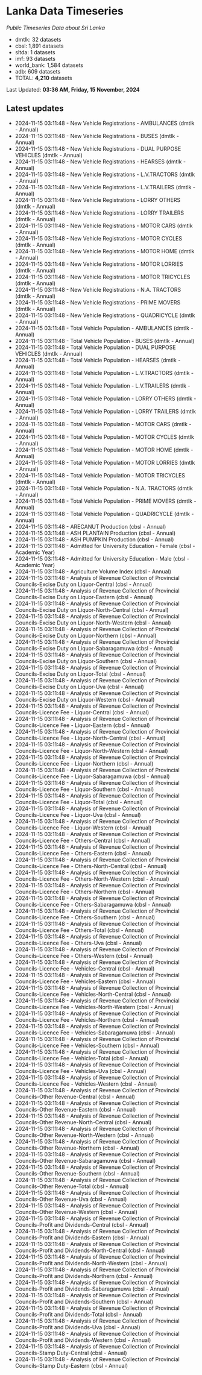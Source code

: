 # Lanka Data Timeseries
*Public Timeseries Data about Sri Lanka*

* dmtlk: 32 datasets
* cbsl: 1,891 datasets
* sltda: 1 datasets
* imf: 93 datasets
* world_bank: 1,584 datasets
* adb: 609 datasets
* TOTAL: **4,210** datasets

Last Updated: **03:36 AM, Friday, 15 November, 2024**

## Latest updates

* 2024-11-15 03:11:48 - New Vehicle Registrations - AMBULANCES (dmtlk - Annual)
* 2024-11-15 03:11:48 - New Vehicle Registrations - BUSES (dmtlk - Annual)
* 2024-11-15 03:11:48 - New Vehicle Registrations - DUAL PURPOSE VEHICLES (dmtlk - Annual)
* 2024-11-15 03:11:48 - New Vehicle Registrations - HEARSES (dmtlk - Annual)
* 2024-11-15 03:11:48 - New Vehicle Registrations - L.V.TRACTORS (dmtlk - Annual)
* 2024-11-15 03:11:48 - New Vehicle Registrations - L.V.TRAILERS (dmtlk - Annual)
* 2024-11-15 03:11:48 - New Vehicle Registrations - LORRY OTHERS (dmtlk - Annual)
* 2024-11-15 03:11:48 - New Vehicle Registrations - LORRY TRAILERS (dmtlk - Annual)
* 2024-11-15 03:11:48 - New Vehicle Registrations - MOTOR CARS (dmtlk - Annual)
* 2024-11-15 03:11:48 - New Vehicle Registrations - MOTOR CYCLES (dmtlk - Annual)
* 2024-11-15 03:11:48 - New Vehicle Registrations - MOTOR HOME (dmtlk - Annual)
* 2024-11-15 03:11:48 - New Vehicle Registrations - MOTOR LORRIES (dmtlk - Annual)
* 2024-11-15 03:11:48 - New Vehicle Registrations - MOTOR TRICYCLES (dmtlk - Annual)
* 2024-11-15 03:11:48 - New Vehicle Registrations - N.A. TRACTORS (dmtlk - Annual)
* 2024-11-15 03:11:48 - New Vehicle Registrations - PRIME MOVERS (dmtlk - Annual)
* 2024-11-15 03:11:48 - New Vehicle Registrations - QUADRICYCLE (dmtlk - Annual)
* 2024-11-15 03:11:48 - Total Vehicle Population - AMBULANCES (dmtlk - Annual)
* 2024-11-15 03:11:48 - Total Vehicle Population - BUSES (dmtlk - Annual)
* 2024-11-15 03:11:48 - Total Vehicle Population - DUAL PURPOSE VEHICLES (dmtlk - Annual)
* 2024-11-15 03:11:48 - Total Vehicle Population - HEARSES (dmtlk - Annual)
* 2024-11-15 03:11:48 - Total Vehicle Population - L.V.TRACTORS (dmtlk - Annual)
* 2024-11-15 03:11:48 - Total Vehicle Population - L.V.TRAILERS (dmtlk - Annual)
* 2024-11-15 03:11:48 - Total Vehicle Population - LORRY OTHERS (dmtlk - Annual)
* 2024-11-15 03:11:48 - Total Vehicle Population - LORRY TRAILERS (dmtlk - Annual)
* 2024-11-15 03:11:48 - Total Vehicle Population - MOTOR CARS (dmtlk - Annual)
* 2024-11-15 03:11:48 - Total Vehicle Population - MOTOR CYCLES (dmtlk - Annual)
* 2024-11-15 03:11:48 - Total Vehicle Population - MOTOR HOME (dmtlk - Annual)
* 2024-11-15 03:11:48 - Total Vehicle Population - MOTOR LORRIES (dmtlk - Annual)
* 2024-11-15 03:11:48 - Total Vehicle Population - MOTOR TRICYCLES (dmtlk - Annual)
* 2024-11-15 03:11:48 - Total Vehicle Population - N.A. TRACTORS (dmtlk - Annual)
* 2024-11-15 03:11:48 - Total Vehicle Population - PRIME MOVERS (dmtlk - Annual)
* 2024-11-15 03:11:48 - Total Vehicle Population - QUADRICYCLE (dmtlk - Annual)
* 2024-11-15 03:11:48 - ARECANUT Production (cbsl - Annual)
* 2024-11-15 03:11:48 - ASH PLANTAIN Production (cbsl - Annual)
* 2024-11-15 03:11:48 - ASH PUMPKIN Production (cbsl - Annual)
* 2024-11-15 03:11:48 - Admitted for University Education - Female (cbsl - Academic Year)
* 2024-11-15 03:11:48 - Admitted for University Education - Male (cbsl - Academic Year)
* 2024-11-15 03:11:48 - Agriculture Volume Index (cbsl - Annual)
* 2024-11-15 03:11:48 - Analysis of Revenue Collection of Provincial Councils-Excise Duty on Liquor-Central (cbsl - Annual)
* 2024-11-15 03:11:48 - Analysis of Revenue Collection of Provincial Councils-Excise Duty on Liquor-Eastern (cbsl - Annual)
* 2024-11-15 03:11:48 - Analysis of Revenue Collection of Provincial Councils-Excise Duty on Liquor-North-Central (cbsl - Annual)
* 2024-11-15 03:11:48 - Analysis of Revenue Collection of Provincial Councils-Excise Duty on Liquor-North-Western (cbsl - Annual)
* 2024-11-15 03:11:48 - Analysis of Revenue Collection of Provincial Councils-Excise Duty on Liquor-Northern (cbsl - Annual)
* 2024-11-15 03:11:48 - Analysis of Revenue Collection of Provincial Councils-Excise Duty on Liquor-Sabaragamuwa (cbsl - Annual)
* 2024-11-15 03:11:48 - Analysis of Revenue Collection of Provincial Councils-Excise Duty on Liquor-Southern (cbsl - Annual)
* 2024-11-15 03:11:48 - Analysis of Revenue Collection of Provincial Councils-Excise Duty on Liquor-Total (cbsl - Annual)
* 2024-11-15 03:11:48 - Analysis of Revenue Collection of Provincial Councils-Excise Duty on Liquor-Uva (cbsl - Annual)
* 2024-11-15 03:11:48 - Analysis of Revenue Collection of Provincial Councils-Excise Duty on Liquor-Western (cbsl - Annual)
* 2024-11-15 03:11:48 - Analysis of Revenue Collection of Provincial Councils-Licence Fee - Liquor-Central (cbsl - Annual)
* 2024-11-15 03:11:48 - Analysis of Revenue Collection of Provincial Councils-Licence Fee - Liquor-Eastern (cbsl - Annual)
* 2024-11-15 03:11:48 - Analysis of Revenue Collection of Provincial Councils-Licence Fee - Liquor-North-Central (cbsl - Annual)
* 2024-11-15 03:11:48 - Analysis of Revenue Collection of Provincial Councils-Licence Fee - Liquor-North-Western (cbsl - Annual)
* 2024-11-15 03:11:48 - Analysis of Revenue Collection of Provincial Councils-Licence Fee - Liquor-Northern (cbsl - Annual)
* 2024-11-15 03:11:48 - Analysis of Revenue Collection of Provincial Councils-Licence Fee - Liquor-Sabaragamuwa (cbsl - Annual)
* 2024-11-15 03:11:48 - Analysis of Revenue Collection of Provincial Councils-Licence Fee - Liquor-Southern (cbsl - Annual)
* 2024-11-15 03:11:48 - Analysis of Revenue Collection of Provincial Councils-Licence Fee - Liquor-Total (cbsl - Annual)
* 2024-11-15 03:11:48 - Analysis of Revenue Collection of Provincial Councils-Licence Fee - Liquor-Uva (cbsl - Annual)
* 2024-11-15 03:11:48 - Analysis of Revenue Collection of Provincial Councils-Licence Fee - Liquor-Western (cbsl - Annual)
* 2024-11-15 03:11:48 - Analysis of Revenue Collection of Provincial Councils-Licence Fee - Others-Central (cbsl - Annual)
* 2024-11-15 03:11:48 - Analysis of Revenue Collection of Provincial Councils-Licence Fee - Others-Eastern (cbsl - Annual)
* 2024-11-15 03:11:48 - Analysis of Revenue Collection of Provincial Councils-Licence Fee - Others-North-Central (cbsl - Annual)
* 2024-11-15 03:11:48 - Analysis of Revenue Collection of Provincial Councils-Licence Fee - Others-North-Western (cbsl - Annual)
* 2024-11-15 03:11:48 - Analysis of Revenue Collection of Provincial Councils-Licence Fee - Others-Northern (cbsl - Annual)
* 2024-11-15 03:11:48 - Analysis of Revenue Collection of Provincial Councils-Licence Fee - Others-Sabaragamuwa (cbsl - Annual)
* 2024-11-15 03:11:48 - Analysis of Revenue Collection of Provincial Councils-Licence Fee - Others-Southern (cbsl - Annual)
* 2024-11-15 03:11:48 - Analysis of Revenue Collection of Provincial Councils-Licence Fee - Others-Total (cbsl - Annual)
* 2024-11-15 03:11:48 - Analysis of Revenue Collection of Provincial Councils-Licence Fee - Others-Uva (cbsl - Annual)
* 2024-11-15 03:11:48 - Analysis of Revenue Collection of Provincial Councils-Licence Fee - Others-Western (cbsl - Annual)
* 2024-11-15 03:11:48 - Analysis of Revenue Collection of Provincial Councils-Licence Fee - Vehicles-Central (cbsl - Annual)
* 2024-11-15 03:11:48 - Analysis of Revenue Collection of Provincial Councils-Licence Fee - Vehicles-Eastern (cbsl - Annual)
* 2024-11-15 03:11:48 - Analysis of Revenue Collection of Provincial Councils-Licence Fee - Vehicles-North-Central (cbsl - Annual)
* 2024-11-15 03:11:48 - Analysis of Revenue Collection of Provincial Councils-Licence Fee - Vehicles-North-Western (cbsl - Annual)
* 2024-11-15 03:11:48 - Analysis of Revenue Collection of Provincial Councils-Licence Fee - Vehicles-Northern (cbsl - Annual)
* 2024-11-15 03:11:48 - Analysis of Revenue Collection of Provincial Councils-Licence Fee - Vehicles-Sabaragamuwa (cbsl - Annual)
* 2024-11-15 03:11:48 - Analysis of Revenue Collection of Provincial Councils-Licence Fee - Vehicles-Southern (cbsl - Annual)
* 2024-11-15 03:11:48 - Analysis of Revenue Collection of Provincial Councils-Licence Fee - Vehicles-Total (cbsl - Annual)
* 2024-11-15 03:11:48 - Analysis of Revenue Collection of Provincial Councils-Licence Fee - Vehicles-Uva (cbsl - Annual)
* 2024-11-15 03:11:48 - Analysis of Revenue Collection of Provincial Councils-Licence Fee - Vehicles-Western (cbsl - Annual)
* 2024-11-15 03:11:48 - Analysis of Revenue Collection of Provincial Councils-Other Revenue-Central (cbsl - Annual)
* 2024-11-15 03:11:48 - Analysis of Revenue Collection of Provincial Councils-Other Revenue-Eastern (cbsl - Annual)
* 2024-11-15 03:11:48 - Analysis of Revenue Collection of Provincial Councils-Other Revenue-North-Central (cbsl - Annual)
* 2024-11-15 03:11:48 - Analysis of Revenue Collection of Provincial Councils-Other Revenue-North-Western (cbsl - Annual)
* 2024-11-15 03:11:48 - Analysis of Revenue Collection of Provincial Councils-Other Revenue-Northern (cbsl - Annual)
* 2024-11-15 03:11:48 - Analysis of Revenue Collection of Provincial Councils-Other Revenue-Sabaragamuwa (cbsl - Annual)
* 2024-11-15 03:11:48 - Analysis of Revenue Collection of Provincial Councils-Other Revenue-Southern (cbsl - Annual)
* 2024-11-15 03:11:48 - Analysis of Revenue Collection of Provincial Councils-Other Revenue-Total (cbsl - Annual)
* 2024-11-15 03:11:48 - Analysis of Revenue Collection of Provincial Councils-Other Revenue-Uva (cbsl - Annual)
* 2024-11-15 03:11:48 - Analysis of Revenue Collection of Provincial Councils-Other Revenue-Western (cbsl - Annual)
* 2024-11-15 03:11:48 - Analysis of Revenue Collection of Provincial Councils-Profit and Dividends-Central (cbsl - Annual)
* 2024-11-15 03:11:48 - Analysis of Revenue Collection of Provincial Councils-Profit and Dividends-Eastern (cbsl - Annual)
* 2024-11-15 03:11:48 - Analysis of Revenue Collection of Provincial Councils-Profit and Dividends-North-Central (cbsl - Annual)
* 2024-11-15 03:11:48 - Analysis of Revenue Collection of Provincial Councils-Profit and Dividends-North-Western (cbsl - Annual)
* 2024-11-15 03:11:48 - Analysis of Revenue Collection of Provincial Councils-Profit and Dividends-Northern (cbsl - Annual)
* 2024-11-15 03:11:48 - Analysis of Revenue Collection of Provincial Councils-Profit and Dividends-Sabaragamuwa (cbsl - Annual)
* 2024-11-15 03:11:48 - Analysis of Revenue Collection of Provincial Councils-Profit and Dividends-Southern (cbsl - Annual)
* 2024-11-15 03:11:48 - Analysis of Revenue Collection of Provincial Councils-Profit and Dividends-Total (cbsl - Annual)
* 2024-11-15 03:11:48 - Analysis of Revenue Collection of Provincial Councils-Profit and Dividends-Uva (cbsl - Annual)
* 2024-11-15 03:11:48 - Analysis of Revenue Collection of Provincial Councils-Profit and Dividends-Western (cbsl - Annual)
* 2024-11-15 03:11:48 - Analysis of Revenue Collection of Provincial Councils-Stamp Duty-Central (cbsl - Annual)
* 2024-11-15 03:11:48 - Analysis of Revenue Collection of Provincial Councils-Stamp Duty-Eastern (cbsl - Annual)
